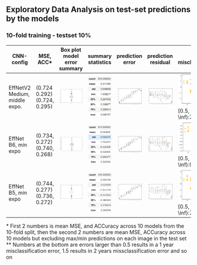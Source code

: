 ## Exploratory Data Analysis on test-set predictions by the models

### 10-fold training - testset 10% 
| CNN-config | MSE, ACC*  |  Box plot model error summary | summary statistics |  prediction error | prediction residual | residuals misclassificaiton** |  
| -  | - | - | - | - | - | - | 
| EffNetV2 Medium, middle expo.| (0.724 0.292) <br/> (0.724, 0.295) | <img src="manuscript/eda/EFFNetV2_m_middle_mse/model.png" width="200%" height="200%" > | <img src="manuscript/eda/EFFNetV2_m_middle_mse/summary.png" width="200%" height="200%" > | <img src="manuscript/eda/EFFNetV2_m_middle_mse/boxplot_pr_age.png" width="200%" height="200%" >  | <img src="manuscript/eda/EFFNetV2_m_middle_mse/boxplot_residual.png" width="200%" height="200%" > | <img src="manuscript/eda/EFFNetV2_m_middle_mse/misclassification.png" width="200%" height="200%" > <br/> [0.5, 1.5):135, [1.5, \inf):7, sum:142 |
| EffNet B6, min expo| (0.734, 0.272) <br/> (0.740, 0.268) | <img src="manuscript/eda/tf_EFFNetB6_groupkfold_stdScalar_10_test_min/model.png" width="250%" height="250%" > | <img src="manuscript/eda/tf_EFFNetB6_groupkfold_stdScalar_10_test_min/summary.png" width="250%" height="250%" > | <img src="manuscript/eda/tf_EFFNetB6_groupkfold_stdScalar_10_test_min/boxplot_pr_age.png" width="200%" height="200%" >| <img src="manuscript/eda/tf_EFFNetB6_groupkfold_stdScalar_10_test_min/boxplot_residual.png" width="200%" height="200%" > | <img src="manuscript/eda/tf_EFFNetB6_groupkfold_stdScalar_10_test_min/misclassification.png" width="150%" height="150%" > <br/> [0.5, 1.5):128, [1.5, \inf):9, sum:137 |
| EffNet B5, min expo| (0.744, 0.277) <br/> (0.736, 0.272) | <img src="manuscript/eda/tf_EFFNetB5_2_groupkfold_stdScalar_10_test_min/model.png" width="250%" height="250%" > | <img src="manuscript/eda/tf_EFFNetB5_2_groupkfold_stdScalar_10_test_min/summary.png" width="250%" height="250%" > | <img src="manuscript/eda/tf_EFFNetB5_2_groupkfold_stdScalar_10_test_min/boxplot_pr_age.png" width="200%" height="200%" >| <img src="manuscript/eda/tf_EFFNetB5_2_groupkfold_stdScalar_10_test_min/boxplot_residual.png" width="200%" height="200%" > | <img src="manuscript/eda/tf_EFFNetB5_2_groupkfold_stdScalar_10_test_min/misclassification.png" width="150%" height="150%" > <br/> [0.5, 1.5):125, [1.5, \inf):7, sum:132 |
 
\* First 2 numbers is mean MSE, and ACCuracy across 10 models from the 10-fold split, then the second 2 numbers are mean MSE, ACCuracy across 10 models but excluding max/min predictions on each image in the test set <br/>
\** Numbers at the bottom are errors larger than 0.5 results in a 1 year misclassification error, 1.5 results in 2 years missclassification error and so on
